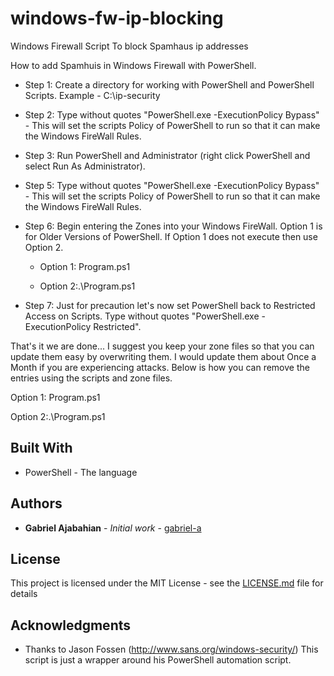 # windows-fw-ip-blocking
Windows Firewall Script To block Spamhaus ip addresses

How to add Spamhuis in Windows Firewall with PowerShell.

- Step 1: Create a directory for working with PowerShell and PowerShell Scripts. Example - C:\ip-security

- Step 2: Type without quotes "PowerShell.exe -ExecutionPolicy Bypass" 
		- This will set the scripts Policy of PowerShell to run so that it can make the Windows FireWall Rules.

- Step 3: Run PowerShell and Administrator (right click PowerShell and select Run As Administrator).

- Step 5: Type without quotes "PowerShell.exe -ExecutionPolicy Bypass" 
		- This will set the scripts Policy of PowerShell to run so that it can make the Windows FireWall Rules.

- Step 6: Begin entering the Zones into your Windows FireWall. 
		Option 1 is for Older Versions of PowerShell. If Option 1 does not execute then use Option 2.

  - Option 1: Program.ps1

  - Option 2:.\Program.ps1

- Step 7: Just for precaution let's now set PowerShell back to Restricted Access on Scripts. 
		Type without quotes "PowerShell.exe -ExecutionPolicy Restricted".

That's it we are done... I suggest you keep your zone files so that you can update them easy by overwriting them. 
I would update them about Once a Month if you are experiencing attacks. 
Below is how you can remove the entries using the scripts and zone files.

 Option 1: Program.ps1

 Option 2:.\Program.ps1
 
## Built With

* PowerShell - The language

## Authors

* **Gabriel Ajabahian** - *Initial work* - [gabriel-a](https://github.com/gabriel-a)

## License

This project is licensed under the MIT License - see the [LICENSE.md](LICENSE.md) file for details

## Acknowledgments

* Thanks to Jason Fossen (http://www.sans.org/windows-security/) This script is just a wrapper around his 
PowerShell automation script.
